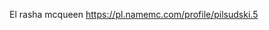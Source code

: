 El rasha mcqueen
https://pl.namemc.com/profile/pilsudski.5

<!---
Dvarfoo/Dvarfoo is a ✨ special ✨ repository because its `README.md` (this file) appears on your GitHub profile.
You can click the Preview link to take a look at your changes.
--->
